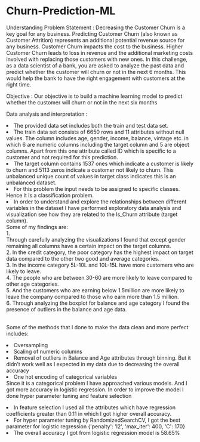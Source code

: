 # Churn-Prediction-ML
Understanding Problem Statement : Decreasing the Customer Churn is a key goal for any business. Predicting Customer Churn (also known as Customer Attrition)
represents an additional potential revenue source for any business. Customer Churn impacts the cost to the business. Higher
Customer Churn leads to loss in revenue and the additional marketing costs involved with replacing those customers with new ones.
In this challenge, as a data scientist of a bank, you are asked to analyze the past data and predict whether the customer will churn or
not in the next 6 months. This would help the bank to have the right engagement with customers at the right time.

Objective : Our objective is to build a machine learning model to predict whether the customer will churn or not in the next six months

Data analysis and interpretation : 
<li>The provided data set includes both the train and test data set.
<li>The train data set consists of 6650 rows and 11 attributes without null values. The column includes age, gender, income, balance, vintage etc. in which 6 are numeric columns including the target column and 5 are object columns. Apart from this one attribute called ID which is specific to a customer and not required for this prediction. 
<li>The target column contains 1537 ones which indicate a customer is likely to churn and 5113 zeros indicate a customer not likely to churn. This unbalanced    unique count of values in target class indicates this is an unbalanced dataset.
<li>For this problem the input needs to be assigned to specific classes. Hence it is a classification problem.
<li>In order to understand and explore the relationships between different variables in the dataset I have performed exploratory data analysis and visualization see how they are related to the Is_Churn attribute (target column).<br/>Some of my findings are:<br/>
	1. </li> Through carefully analyzing the visualizations I found that except gender remaining all columns have a certain impact on the target columns.<br/>
	2. </li> In the credit category, the poor category has the highest impact on target data compared to the other two good and average categories.<br/>
	3. </li> In the income category 5L-10L and 10L-15L have more customers who are likely to leave.<br/>
	4. </li> The people who are between 30-60 are more likely to leave compared to other age categories.<br/>
	5. </li> And the customers who are earning below 1.5million are more likely to leave the company compared to those who earn more than 1.5 million.<br/>
	6. </li>Through analyzing the boxplot for balance and age category I found the presence of outliers in the balance and age data.<br/>
					
<br/>Some of the methods that I done to make the data clean and more perfect includes:<br/>
	<li> Oversampling <br/>
	<li>Scaling of numeric columns <br/>
	<li>Removal of outliers in Balance and Age attributes through binning. But it didn’t work well as I expected in my data due to decreasing the overall accuracy <br/>
	<li> One hot encoding of categorical variables<br/>
Since it is a categorical problem I have approached various models. And I got more accuracy in logistic regression. In order to improve the model I done hyper 			parameter tuning and feature selection <br/>
<li>In feature selection I used all the attributes which have regression coefficients greater than 0.11 in which I got higher overall accuracy.<br/>
<li>For hyper parameter tuning by RandomizedSearchCV, I got the best parameter for logistic regression  {'penalty': 'l2', 'max_iter': 400, 'C': 170}<br/>
<li>The overall accuracy I got from logistic regression model is 58.65%<br/>
	
	


